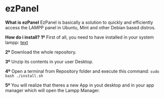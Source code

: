 # ezPanel
**What is ezPanel**
EzPanel is basically a solution to quickly and efficiently access the LAMPP panel in Ubuntu, Mint and other Debian based distros.

**How do i install?**
**1º** First of all, you need to have installed in your system lampp:
[text](https://www.apachefriends.org/es/download.html)

**2º** Download the whole repository.

**3º** Unzip its contents in your user Desktop.

**4º** Open a terminal from Repository folder and execute this command:
`sudo bash ./install.sh`

**5º** You will realize that theres a new App in yout desktop and in your app manager which will open the Lampp Manager.
